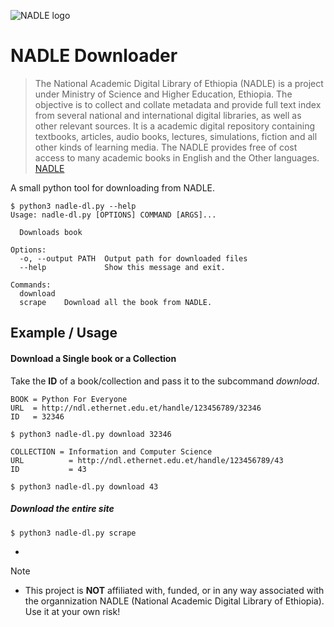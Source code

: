 ![NADLE logo](http://ndl.ethernet.edu.et/image/NADLE-jspui2.png)

# NADLE Downloader

> The National Academic Digital Library of Ethiopia (NADLE) is a project under Ministry of Science and Higher Education, Ethiopia. The objective is to collect and collate metadata and provide full text index from several national and international digital libraries, as well as other relevant sources. It is a academic digital repository containing textbooks, articles, audio books, lectures, simulations, fiction and all other kinds of learning media. The NADLE provides free of cost access to many academic books in English and the Other languages. [NADLE](http://ndl.ethernet.edu.et/) 

A small python tool for downloading from NADLE.

```
$ python3 nadle-dl.py --help
Usage: nadle-dl.py [OPTIONS] COMMAND [ARGS]...

  Downloads book

Options:
  -o, --output PATH  Output path for downloaded files
  --help             Show this message and exit.

Commands:
  download
  scrape    Download all the book from NADLE.

```


## Example / Usage

#### Download a Single book or a Collection
Take the **ID** of a book/collection and pass it to the subcommand *download*.

``` shell
BOOK = Python For Everyone
URL  = http://ndl.ethernet.edu.et/handle/123456789/32346
ID   = 32346

$ python3 nadle-dl.py download 32346
```

```shell
COLLECTION = Information and Computer Science
URL 		 = http://ndl.ethernet.edu.et/handle/123456789/43
ID 			 = 43

$ python3 nadle-dl.py download 43

```

##### Download the entire site

```shell
$ python3 nadle-dl.py scrape

```


-
Note

- This project is **NOT** affiliated with, funded, or in any way associated with the organnization NADLE (National Academic Digital Library of Ethiopia). Use it at your own risk!

